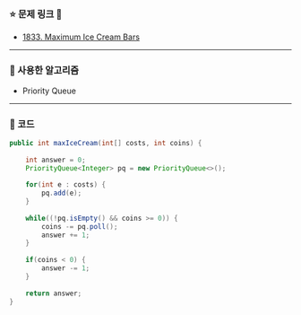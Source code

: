 ### :star: 문제 링크 :book:

- [1833. Maximum Ice Cream Bars](https://leetcode.com/problems/maximum-ice-cream-bars/)

---

### :star2: 사용한 알고리즘

- Priority Queue

---

### :stars: 코드

``` java
public int maxIceCream(int[] costs, int coins) {
    
    int answer = 0;
    PriorityQueue<Integer> pq = new PriorityQueue<>();
    
    for(int e : costs) {
        pq.add(e);
    }
    
    while((!pq.isEmpty() && coins >= 0)) {
        coins -= pq.poll();
        answer += 1;
    }
    
    if(coins < 0) {
        answer -= 1;
    }
    
    return answer;
}
```